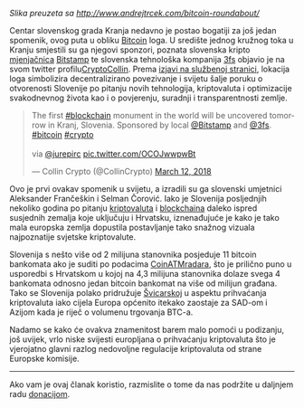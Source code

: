 _Slika preuzeta sa http://www.andrejtrcek.com/bitcoin-roundabout/_

Centar slovenskog grada Kranja nedavno je postao bogatiji za još jedan spomenik, ovog puta u obliku [Bitcoin][btc] loga. U središte jednog kružnog toka u Kranju smjestili su ga njegovi sponzori, poznata slovenska kripto [mjenjačnica][exc] [Bitstamp][bitstamp] te slovenska tehnološka kompanija [3fs][3fs] objavio je na svom twitter profilu[CryptoCollin][collin]. Prema [izjavi na službenoj stranici][link], lokacija loga simbolizira decentralizirano povezivanje i svijetu šalje poruku o otvorenosti Slovenije po pitanju novih tehnologija, kriptovaluta i optimizacije svakodnevnog života kao i o povjerenju, suradnji i transparentnosti zemlje.

<blockquote class="twitter-tweet" data-lang="en"><p lang="en" dir="ltr">The first <a href="https://twitter.com/hashtag/blockchain?src=hash&amp;ref_src=twsrc%5Etfw">#blockchain</a> monument in the world will be uncovered tomorrow in Kranj, Slovenia.  Sponsored by local <a href="https://twitter.com/Bitstamp?ref_src=twsrc%5Etfw">@Bitstamp</a> and <a href="https://twitter.com/3fs?ref_src=twsrc%5Etfw">@3fs</a>. <a href="https://twitter.com/hashtag/bitcoin?src=hash&amp;ref_src=twsrc%5Etfw">#bitcoin</a> <a href="https://twitter.com/hashtag/crypto?src=hash&amp;ref_src=twsrc%5Etfw">#crypto</a> <br><br>via <a href="https://twitter.com/jurepirc?ref_src=twsrc%5Etfw">@jurepirc</a> <a href="https://t.co/OCOJwwpwBt">pic.twitter.com/OCOJwwpwBt</a></p>&mdash; Collin Crypto (@CollinCrypto) <a href="https://twitter.com/CollinCrypto/status/973179144468094976?ref_src=twsrc%5Etfw">March 12, 2018</a></blockquote>
<script async src="https://platform.twitter.com/widgets.js" charset="utf-8"></script>

Ovo je prvi ovakav spomenik u svijetu, a izradili su ga slovenski umjetnici Aleksander Frančeškin i Selman Čorović. Iako je Slovenija posljednjih nekoliko godina po pitanju [kriptovaluta][cc] i [blockchaina][bc] daleko ispred susjednih zemalja koje uključuju i Hrvatsku, iznenađujuće je kako je tako mala europska zemlja dopustila postavljanje tako snažnog vizuala najpoznatije svjetske kriptovalute. 

Slovenija s nešto više od 2 milijuna stanovnika posjeduje 11 bitcoin bankomata ako je suditi po podacima [CoinATMradara][atm], što je prilično puno u usporedbi s Hrvatskom u kojoj na 4,3 milijuna stanovnika dolaze svega 4 bankomata odnosno jedan bitcoin bankomat na više od milijun građana. Tako se Slovenija polako pridružuje [Švicarskoj][švic] u aspektu prihvaćanja kriptovaluta iako cijela Europa općenito itekako zaostaje za SAD-om i Azijom kada je riječ o volumenu trgovanja BTC-a.

Nadamo se kako će ovakva znamenitost barem malo pomoći u podizanju, još uvijek, vrlo niske svijesti europljana o prihvaćanju kriptovaluta što je vjerojatno glavni razlog nedovoljne regulacije kriptovaluta od strane Europske komisije.

---

Ako vam je ovaj članak koristio, razmislite o tome da nas podržite u daljnjem radu [donacijom][donate].

[donate]: https://bitfalls.com/hr/donate

[btc]: https://bitfalls.com/hr/2017/09/01/send-receive-bitcoin/
[bc]: https://bitfalls.com/hr/2017/08/20/blockchain-explained-blockchain-works/
[atm]: https://bitfalls.com/hr/2017/09/01/send-receive-bitcoin/
[exc]: https://bitfalls.com/hr/glossary/#exchange
[švic]: https://bitfalls.com/hr/2018/02/20/switzerland-publishes-ico-regulations-crypto-token-classifications/
[bitstamp]: https://www.bitstamp.net/
[3fs]: http://3fs.si/
[collin]: https://twitter.com/CollinCrypto/status/973179144468094976
[cc]: https://bitfalls.com/hr/2017/08/20/cryptocurrency/
[link]: https://www.blockchainmonument.net/o-obelezju
